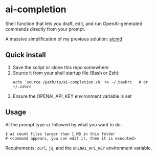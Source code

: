 ai-completion
==============

Shell function that lets you draft, edit, and run OpenAI-generated commands directly from your prompt.

A massive simplification of my previous solution: [aicmd](https://github.com/XanderStrike/aicmd)

Quick install
-------------
1. Save the script or clone this repo somewhere
2. Source it from your shell startup file (Bash or Zsh):
   ```shell
   echo 'source /path/to/ai-completion.sh' >> ~/.bashrc   # or ~/.zshrc
   ```
3. Ensure the OPENAI_API_KEY environment variable is set

Usage
-----
At the prompt type `ai` followed by what you want to do.

```shell
$ ai count files larger than 1 MB in this folder
# <command appears, you can edit it, then it is executed>
```

Requirements: `curl`, `jq`, and the `OPENAI_API_KEY` environment variable.